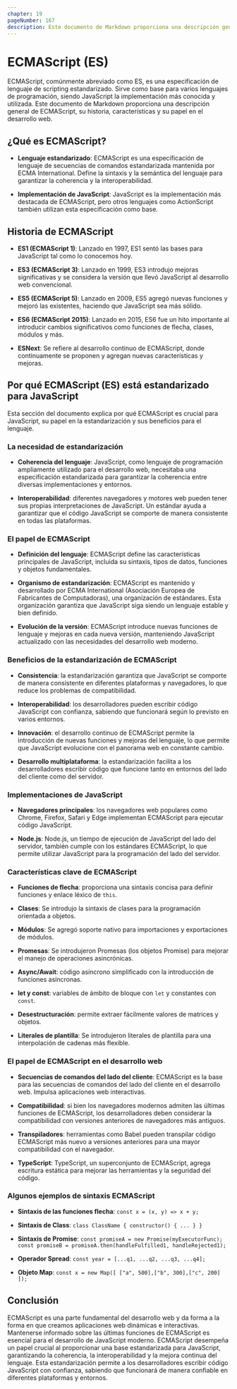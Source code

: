 ```yaml
---
chapter: 19
pageNumber: 167
description: Este documento de Markdown proporciona una descripción general de ECMAScript, su historia, características y su papel en el desarrollo web.
---
```

# ECMAScript (ES)

ECMAScript, comúnmente abreviado como ES, es una especificación de lenguaje de scripting estandarizado. Sirve como base para varios lenguajes de programación, siendo JavaScript la implementación más conocida y utilizada. Este documento de Markdown proporciona una descripción general de ECMAScript, su historia, características y su papel en el desarrollo web.

## ¿Qué es ECMAScript?

- **Lenguaje estandarizado**: ECMAScript es una especificación de lenguaje de secuencias de comandos estandarizada mantenida por ECMA International. Define la sintaxis y la semántica del lenguaje para garantizar la coherencia y la interoperabilidad.

- **Implementación de JavaScript**: JavaScript es la implementación más destacada de ECMAScript, pero otros lenguajes como ActionScript también utilizan esta especificación como base.

## Historia de ECMAScript

- **ES1 (ECMAScript 1)**: Lanzado en 1997, ES1 sentó las bases para JavaScript tal como lo conocemos hoy.

- **ES3 (ECMAScript 3)**: Lanzado en 1999, ES3 introdujo mejoras significativas y se considera la versión que llevó JavaScript al desarrollo web convencional.

- **ES5 (ECMAScript 5)**: Lanzado en 2009, ES5 agregó nuevas funciones y mejoró las existentes, haciendo que JavaScript sea más sólido.

- **ES6 (ECMAScript 2015)**: Lanzado en 2015, ES6 fue un hito importante al introducir cambios significativos como funciones de flecha, clases, módulos y más.

- **ESNext**: Se refiere al desarrollo continuo de ECMAScript, donde continuamente se proponen y agregan nuevas características y mejoras.

## Por qué ECMAScript (ES) está estandarizado para JavaScript

Esta sección del documento explica por qué ECMAScript es crucial para JavaScript, su papel en la estandarización y sus beneficios para el lenguaje.

### La necesidad de estandarización

- **Coherencia del lenguaje**: JavaScript, como lenguaje de programación ampliamente utilizado para el desarrollo web, necesitaba una especificación estandarizada para garantizar la coherencia entre diversas implementaciones y entornos.

- **Interoperabilidad**: diferentes navegadores y motores web pueden tener sus propias interpretaciones de JavaScript. Un estándar ayuda a garantizar que el código JavaScript se comporte de manera consistente en todas las plataformas.

### El papel de ECMAScript

- **Definición del lenguaje**: ECMAScript define las características principales de JavaScript, incluida su sintaxis, tipos de datos, funciones y objetos fundamentales.

- **Organismo de estandarización**: ECMAScript es mantenido y desarrollado por ECMA International (Asociación Europea de Fabricantes de Computadoras), una organización de estándares. Esta organización garantiza que JavaScript siga siendo un lenguaje estable y bien definido.

- **Evolución de la versión**: ECMAScript introduce nuevas funciones de lenguaje y mejoras en cada nueva versión, manteniendo JavaScript actualizado con las necesidades del desarrollo web moderno.

### Beneficios de la estandarización de ECMAScript

- **Consistencia**: la estandarización garantiza que JavaScript se comporte de manera consistente en diferentes plataformas y navegadores, lo que reduce los problemas de compatibilidad.

- **Interoperabilidad**: los desarrolladores pueden escribir código JavaScript con confianza, sabiendo que funcionará según lo previsto en varios entornos.

- **Innovación**: el desarrollo continuo de ECMAScript permite la introducción de nuevas funciones y mejoras del lenguaje, lo que permite que JavaScript evolucione con el panorama web en constante cambio.

- **Desarrollo multiplataforma**: la estandarización facilita a los desarrolladores escribir código que funcione tanto en entornos del lado del cliente como del servidor.

### Implementaciones de JavaScript

- **Navegadores principales**: los navegadores web populares como Chrome, Firefox, Safari y Edge implementan ECMAScript para ejecutar código JavaScript.

- **Node.js**: Node.js, un tiempo de ejecución de JavaScript del lado del servidor, también cumple con los estándares ECMAScript, lo que permite utilizar JavaScript para la programación del lado del servidor.

### Características clave de ECMAScript

- **Funciones de flecha**: proporciona una sintaxis concisa para definir funciones y enlace léxico de `this`.

- **Clases**: Se introdujo la sintaxis de clases para la programación orientada a objetos.

- **Módulos**: Se agregó soporte nativo para importaciones y exportaciones de módulos.

- **Promesas**: Se introdujeron Promesas (los objetos Promise) para mejorar el manejo de operaciones asincrónicas.

- **Async/Await**: código asíncrono simplificado con la introducción de funciones asíncronas.

- **let y const**: variables de ámbito de bloque con `let` y constantes con `const`.

- **Desestructuración**: permite extraer fácilmente valores de matrices y objetos.

- **Literales de plantilla**: Se introdujeron literales de plantilla para una interpolación de cadenas más flexible.

### El papel de ECMAScript en el desarrollo web

- **Secuencias de comandos del lado del cliente**: ECMAScript es la base para las secuencias de comandos del lado del cliente en el desarrollo web. Impulsa aplicaciones web interactivas.

- **Compatibilidad**: si bien los navegadores modernos admiten las últimas funciones de ECMAScript, los desarrolladores deben considerar la compatibilidad con versiones anteriores de navegadores más antiguos.

- **Transpiladores**: herramientas como Babel pueden transpilar código ECMAScript más nuevo a versiones anteriores para una mayor compatibilidad con el navegador.

- **TypeScript**: TypeScript, un superconjunto de ECMAScript, agrega escritura estática para mejorar las herramientas y la seguridad del código.

### Algunos ejemplos de sintaxis ECMAScript

- **Sintaxis de las funciones flecha**: `const x = (x, y) => x + y;`

- **Sintaxis de Class**: `class ClassName { constructor() { ... } }`

- **Sintaxis de Promise**: `const promiseA = new Promise(myExecutorFunc);`
`const promiseB = promiseA.then(handleFulfilled1, handleRejected1);`

- **Operador Spread**: `const year = [...q1, ...q2, ...q3, ...q4];`

- **Objeto Map**: `const x = new Map([ ["a", 500],["b", 300],["c", 200] ]);`



## Conclusión

ECMAScript es una parte fundamental del desarrollo web y da forma a la forma en que creamos aplicaciones web dinámicas e interactivas. Mantenerse informado sobre las últimas funciones de ECMAScript es esencial para el desarrollo de JavaScript moderno.
ECMAScript desempeña un papel crucial al proporcionar una base estandarizada para JavaScript, garantizando la coherencia, la interoperabilidad y la mejora continua del lenguaje. Esta estandarización permite a los desarrolladores escribir código JavaScript con confianza, sabiendo que funcionará de manera confiable en diferentes plataformas y entornos.

